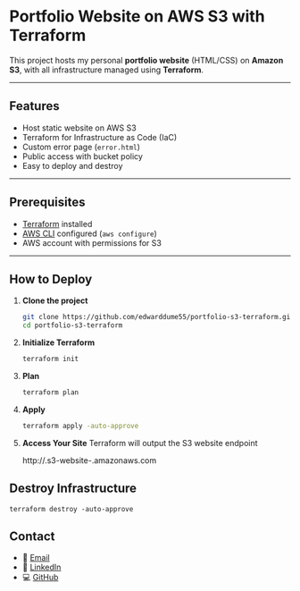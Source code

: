 # Portfolio Website on AWS S3 with Terraform

This project hosts my personal **portfolio website** (HTML/CSS) on **Amazon S3**, with all infrastructure managed using **Terraform**.

---

## Features
- Host static website on AWS S3  
- Terraform for Infrastructure as Code (IaC)  
- Custom error page (`error.html`)  
- Public access with bucket policy  
- Easy to deploy and destroy  

---

## Prerequisites
- [Terraform](https://developer.hashicorp.com/terraform/downloads) installed  
- [AWS CLI](https://docs.aws.amazon.com/cli/) configured (`aws configure`)  
- AWS account with permissions for S3  

---

## How to Deploy

1. **Clone the project**
   ```bash
   git clone https://github.com/edwarddume55/portfolio-s3-terraform.git
   cd portfolio-s3-terraform

2. **Initialize Terraform**
   ```bash
   terraform init


3. **Plan**
   ```bash
   terraform plan


4. **Apply**
   ```bash
   terraform apply -auto-approve

5. **Access Your Site**
   Terraform will output the S3 website endpoint

   http://<bucket-name>.s3-website-<region>.amazonaws.com

   
##  Destroy Infrastructure
    
    terraform destroy -auto-approve

##  Contact

- 📩 [Email](mailto:edwarddume55@gmail.com)  
- 💼 [LinkedIn](https://www.linkedin.com/in/edward-dume)  
- 💻 [GitHub](https://github.com/edwarddume55)  
